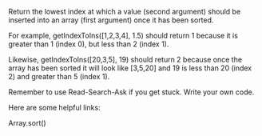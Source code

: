 Return the lowest index at which a value (second argument) should be inserted
into an array (first argument) once it has been sorted.

For example, getIndexToIns([1,2,3,4], 1.5) should return 1 because it is
greater than 1 (index 0), but less than 2 (index 1).

Likewise, getIndexToIns([20,3,5], 19) should return 2 because once the array
has been sorted it will look like [3,5,20] and 19 is less than 20 (index 2)
and greater than 5 (index 1).

Remember to use Read-Search-Ask if you get stuck. Write your own code.

Here are some helpful links:

Array.sort()
